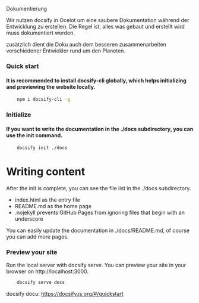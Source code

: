 Dokumentierung

Wir nutzen docsify in Ocelot um eine saubere Dokumentation während der Entwicklung 
zu erstellen. Die Regel ist, alles was gebaut und erstellt wird muss dokumentiert werden. 

zusätzlich dient die Doku auch dem besseren zusammenarbeiten verschiedener Entwickler rund um den Planeten.

### Quick start
#### It is recommended to install docsify-cli globally, which helps initializing and previewing the website locally.

```bash
    npm i docsify-cli -g
```

### Initialize
#### If you want to write the documentation in the ./docs subdirectory, you can use the init command.
```bash
    docsify init ./docs
```


# Writing content
After the init is complete, you can see the file list in the ./docs subdirectory.

- index.html as the entry file
- README.md as the home page
- .nojekyll prevents GitHub Pages from ignoring files that begin with an underscore


You can easily update the documentation in ./docs/README.md, of course you can add more pages.

### Preview your site
Run the local server with docsify serve. You can preview your site in your browser on http://localhost:3000.
```bash
    docsify serve docs
```


docsify docu: https://docsify.js.org/#/quickstart
